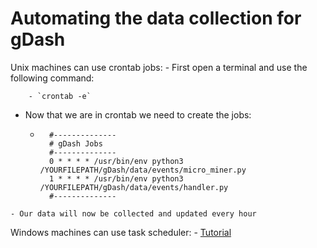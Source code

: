 # Automating the data collection for gDash

Unix machines can use crontab jobs:
    - First open a terminal and use the following command:
   
        - `crontab -e`
   
   - Now that we are in crontab we need to create the jobs:
        
        - ```
            #--------------
            # gDash Jobs
            #--------------
            0 * * * * /usr/bin/env python3 /YOURFILEPATH/gDash/data/events/micro_miner.py
            1 * * * * /usr/bin/env python3 /YOURFILEPATH/gDash/data/events/handler.py
            #--------------
          ```
    
    - Our data will now be collected and updated every hour

Windows machines can use task scheduler:
    - [Tutorial](https://www.windowscentral.com/how-create-automated-task-using-task-scheduler-windows-10)
